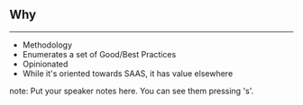 ##  Why
----

* Methodology
* Enumerates a set of Good/Best Practices
* Opinionated
* While it's oriented towards SAAS, it has value elsewhere



note:
    Put your speaker notes here.
    You can see them pressing 's'.
